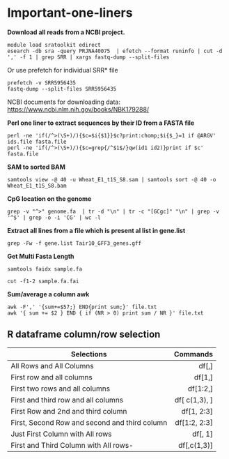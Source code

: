 # Important-one-liners

**Download all reads from a NCBI project.**
```
module load sratoolkit edirect
esearch -db sra -query PRJNA40075  | efetch --format runinfo | cut -d ',' -f 1 | grep SRR | xargs fastq-dump --split-files
```
Or use prefetch for individual SRR* file
```
prefetch -v SRR5956435
fastq-dump --split-files SRR5956435
```
NCBI documents for downloading data: https://www.ncbi.nlm.nih.gov/books/NBK179288/

**Perl one liner to extract sequences by their ID from a FASTA file**
```
perl -ne 'if(/^>(\S+)/){$c=$i{$1}}$c?print:chomp;$i{$_}=1 if @ARGV' ids.file fasta.file
perl -ne 'if(/^>(\S+)/){$c=grep{/^$1$/}qw(id1 id2)}print if $c' fasta.file
```
**SAM to sorted BAM**
```
samtools view -@ 40 -u Wheat_E1_t1S_S8.sam | samtools sort -@ 40 -o Wheat_E1_t1S_S8.bam 
```
**CpG location on the genome**
```
grep -v "^>" genome.fa  | tr -d "\n" | tr -c "[GCgc]" "\n" | grep -v '^$' | grep -o -i 'CG' | wc -l
```
**Extract all lines from a file which is present al list in gene.list**
```
grep -Fw -f gene.list Tair10_GFF3_genes.gff
```
**Get Multi Fasta Length**
```
samtools faidx sample.fa

cut -f1-2 sample.fa.fai
```
**Sum/average a column awk**
```
awk -F',' '{sum+=$57;} END{print sum;}' file.txt
awk '{ sum += $2 } END { if (NR > 0) print sum / NR }' file.txt
```
## R dataframe column/row selection 

|    Selections                                  |    Commands  |
|------------------------------------------------|-------------:|
|All Rows and All Columns                        |df[,]         |
|First row and all columns                       |df[1,]        |
|First two rows and all columns                  |df[1:2,]      |
|First and third row and all columns             |df[ c(1,3), ] |
|First Row and 2nd and third column              |df[1, 2:3]    |
|First, Second Row and second and third column   |df[1:2, 2:3]  |
|Just First Column with All rows                 |df[, 1]       |
|First and Third Column with All rows-           |df[,c(1,3)]   |

